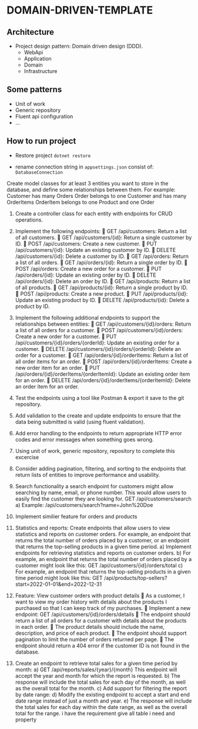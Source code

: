 # DOMAIN-DRIVEN-TEMPLATE

## Architecture

- Project design pattern: Domain driven design (DDD).
  - WebApi
  - Application
  - Domain
  - Infrastructure

## Some patterns

- Unit of work
- Generic repository
- Fluent api configuration
- ...

## How to run project

- Restore project `dotnet restore`

- rename connection string in `appsettings.json` consist of: `DatabaseConnection`

Create model classes for at least 3 entities you want to store in the database, and define some relationships between them. For example:
Customer has many Orders
Order belongs to one Customer and has many OrderItems
OrderItem belongs to one Product and one Order

1. Create a controller class for each entity with endpoints for CRUD operations.
2. Implement the following endpoints:
   GET /api/customers: Return a list of all customers.
   GET /api/customers/{id}: Return a single customer by ID.
   POST /api/customers: Create a new customer.
   PUT /api/customers/{id}: Update an existing customer by ID.
   DELETE /api/customers/{id}: Delete a customer by ID.
   GET /api/orders: Return a list of all orders.
   GET /api/orders/{id}: Return a single order by ID.
   POST /api/orders: Create a new order for a customer.
   PUT /api/orders/{id}: Update an existing order by ID.
   DELETE /api/orders/{id}: Delete an order by ID.
   GET /api/products: Return a list of all products.
   GET /api/products/{id}: Return a single product by ID.
   POST /api/products: Create a new product.
   PUT /api/products/{id}: Update an existing product by ID.
   DELETE /api/products/{id}: Delete a product by ID.
3. Implement the following additional endpoints to support the relationships between entities:
   GET /api/customers/{id}/orders: Return a list of all orders for a customer.
   POST /api/customers/{id}/orders: Create a new order for a customer.
   PUT /api/customers/{id}/orders/{orderId}: Update an existing order for a customer.
   DELETE /api/customers/{id}/orders/{orderId}: Delete an order for a customer.
   GET /api/orders/{id}/orderItems: Return a list of all order items for an order.
   POST /api/orders/{id}/orderItems: Create a new order item for an order.
   PUT /api/orders/{id}/orderItems/{orderItemId}: Update an existing order item for an order.
   DELETE /api/orders/{id}/orderItems/{orderItemId}: Delete an order item for an order.
4. Test the endpoints using a tool like Postman & export it save to the git repository.
5. Add validation to the create and update endpoints to ensure that the data being submitted is valid (using fluent validation).
6. Add error handling to the endpoints to return appropriate HTTP error codes and error messages when something goes wrong.
7. Using unit of work, generic repository, repository to complete this excercise
8. Consider adding pagination, filtering, and sorting to the endpoints that return lists of entities to improve performance and usability.
9. Search functionality a search endpoint for customers might allow searching by name, email, or phone number. This would allow users to easily find the customer they are looking for. GET /api/customers/search
a) Example: /api/customers/search?name=John%20Doe
10. Implement similier feature for orders and products
11. Statistics and reports: Create endpoints that allow users to view statistics and reports on customer orders. For example, an endpoint that returns the total number of orders placed by a customer, or an endpoint that returns the top-selling products in a given time period.
a) Implement endpoints for retrieving statistics and reports on customer orders.
b) For example, an endpoint that returns the total number of orders placed by a customer might look like this: GET /api/customers/{id}/orders/total
c) For example, an endpoint that returns the top-selling products in a given time period might look like this: GET /api/products/top-sellers?start=2022-01-01&end=2022-12-31
12. Feature: View customer orders with product details
   As a customer, I want to view my order history with details about the products I purchased so that I can keep track of my purchases.
   Implement a new endpoint: GET /api/customers/{id}/orders/details
   The endpoint should return a list of all orders for a customer with details about the products in each order.
   The product details should include the name, description, and price of each product.
   The endpoint should support pagination to limit the number of orders returned per page.
   The endpoint should return a 404 error if the customer ID is not found in the database.

13. Create an endpoint to retrieve total sales for a given time period by month:
a) GET /api/reports/sales/{year}/{month} This endpoint will accept the year and month for which the report is requested.
b) The response will include the total sales for each day of the month, as well as the overall total for the month.
c) Add support for filtering the report by date range:
d) Modify the existing endpoint to accept a start and end date range instead of just a month and year.
e) The response will include the total sales for each day within the date range, as well as the overall total for the range.
 i have the requirement give all table i need and property
